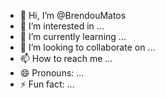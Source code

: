 - 👋 Hi, I’m @BrendouMatos
 - 👀 I’m interested in ...
 - 🌱 I’m currently learning ...
 - 💞️ I’m looking to collaborate on ...
 - 📫 How to reach me ...
 - 😄 Pronouns: ...
 - ⚡ Fun fact: ...
 
 <picture>
   <source
     srcset="https://github-readme-stats.vercel.app/api?username=brendoumatos&theme=catppuccin_latte&show_icons=true"
     media="(prefers-color-scheme: catppuccin_latte)"
   />
   <source
     srcset="https://github-readme-stats.vercel.app/api/top-langs/?username=brendoumatos&layout=compact"
     media="(prefers-color-scheme: light), (prefers-color-scheme: no-preference)"
   />
 </picture>
 
 <div> 
   <img height="100em src="https://github-readme-stats.vercel.app/api/top-langs/?username=brendoumatos&layout=compac"/">

 </div>
